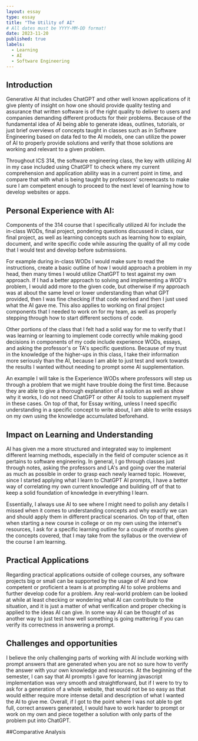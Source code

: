 ```yaml
---
layout: essay
type: essay
title: "The Utility of AI"
# All dates must be YYYY-MM-DD format!
date: 2023-11-20
published: true
labels:
  - Learning
  - AI
  - Software Engineering
---
```



## Introduction
Generative AI that includes ChatGPT and other well known applications of it give plenty of insight on how one should provide quality testing and assurance that written software is of the right quality to deliver to users and companies demanding different products for their problems.  Because of the fundamental idea of AI being able to generate ideas, outlines, tutorials, or just brief overviews of concepts taught in classes such as in Software Engineering based on data fed to the AI models, one can utilize the power of AI to properly provide solutions and verify that those solutions are working and relevant to a given problem.

Throughout ICS 314, the software engineering class, the key with utilizing AI in my case included using ChatGPT to check where my current comprehension and application ability was in a current point in time, and compare that with what is being taught by professors' screencasts to make sure I am competent enough to proceed to the next level of learning how to develop websites or apps.


## Personal Experience with AI:
Components of the 314 course that I specifically utilized AI for include the in-class WODs, final project, pondering questions discussed in class, our final project, as well as learning concepts such as learning how to explain, document, and write specific code while assuring the quality of all my code that I would test and develop before submissions. 

For example during in-class WODs I would make sure to read the instructions, create a basic outline of how I would approach a problem in my head, then many times I would utilize ChatGPT to test against my own approach.  If I had a better approach to solving and implementing a WOD's problem, I would add more to the given code, but otherwise if my approach was at about the same level or lower understanding than what GPT provided, then I was fine checking if that code worked and then I just used what the AI gave me. This also applies to working on final project components that I needed to work on for my team, as well as properly stepping through how to start different sections of code.

Other portions of the class that I felt had a solid way for me to verify that I was learning or learning to implement code correctly while making good decisions in components of my code include experience WODs, essays, and asking the professor's or TA's specific questions.  Because of my trust in the knowledge of the higher-ups in this class, I take their information more seriously than the AI, because I am able to just test and work towards the results I wanted without needing to prompt some AI supplementation.  

An example I will take is the Experience WODs where professors will step us through a problem that we might have trouble doing the first time.  Because they are able to give a thorough explanation of a solution as well as show why it works, I do not need ChatGPT or other AI tools to supplement myself in these cases. On top of that, for Essay writing, unless I need specific understanding in a specific concept to write about, I am able to write essays on my own using the knowledge accumulated beforehand.

## Impact on Learning and Understanding
AI has given me a more structured and integrated way to implement different learning methods, especially in the field of computer science as it pertains to software engineering. In general, I go through classes just through notes, asking the professors and LA's and going over the material as much as possible in order to grasp each newly learned topic. However, since I started applying what I learn to ChatGPT AI prompts, I have a better way of correlating my own current knowledge and building off of that to keep a solid foundation of knowledge in everything I learn.  

Essentially, I always use AI to see where I might need to polish any details I missed when it comes to understanding concepts and why exactly we can and should apply them in different practical scenarios.  On top of that, often when starting a new course in college or on my own using the internet's resources, I ask for a specific learning outline for a couple of months given the concepts covered, that I may take from the syllabus or the overview of the course I am learning.

## Practical Applications
Regarding practical applications outside of college courses, any software projects big or small can be supported by the usage of AI and how competent or proficient a team is at prompting AI to solve problems and further develop code for a problem.  Any real-world problem can be looked at while at least checking or wondering what AI can contribute to the situation, and it is just a matter of what verification and proper checking is applied to the ideas AI can give.  In some way AI can be thought of as another way to just test how well something is going mattering if you can verify its correctness in answering a prompt.  

## Challenges and opportunities 
I believe the only challenging parts of working with AI include working with prompt answers that are generated when you are not so sure how to verify the answer with your own knowledge and resources.  At the beginning of the semester, I can say that AI prompts I gave for learning javascript implementation was very smooth and straightforward, but if I were to try to ask for a generation of a whole website, that would not be so easy as that would either require more intense detail and description of what I wanted the AI to give me.  Overall, if I got to the point where I was not able to get full, correct answers generated, I would have to work harder to prompt or work on my own and piece together a solution with only parts of the problem put into ChatGPT.

##Comparative Analysis



